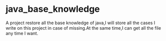 # java_base_knowledge

A project restore all the base knowledge of java,I will store all the cases I write on this project in case of missing.At the same time,I can get all the file any time I want.

